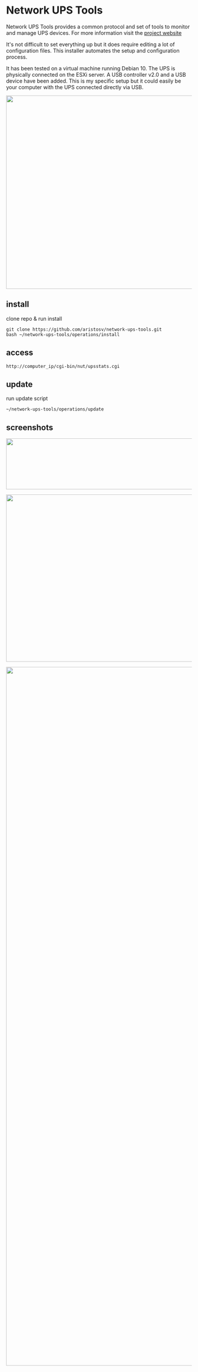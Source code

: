 # Network UPS Tools

Network UPS Tools provides a common protocol and set of tools to monitor and manage UPS devices. For more information visit the [project website](https://networkupstools.org)

It's not difficult to set everything up but it does require editing a lot of configuration files. This installer automates the setup and configuration process.

It has been tested on a virtual machine running Debian 10. The UPS is physically connected on the ESXi server. A USB controller v2.0 and a USB device have been added. This is my specific setup but it could easily be your computer with the UPS connected directly via USB.

<p align="center">
  <img width="800" height="524" src="https://raw.githubusercontent.com/aristosv/network-ups-tools/main/screenshots/esxi-vmguest.png">
</p>

## install
clone repo & run install
```
git clone https://github.com/aristosv/network-ups-tools.git
bash ~/network-ups-tools/operations/install
```

## access
```
http://computer_ip/cgi-bin/nut/upsstats.cgi
```

## update
run update script
```
~/network-ups-tools/operations/update
```

## screenshots
<p align="center">
  <img width="800" height="138" src="https://raw.githubusercontent.com/aristosv/network-ups-tools/main/screenshots/web1.png">
</p>

<p align="center">
  <img width="800" height="453" src="https://raw.githubusercontent.com/aristosv/network-ups-tools/main/screenshots/web2.png">
</p>

<p align="center">
  <img width="600" height="1893" src="https://raw.githubusercontent.com/aristosv/network-ups-tools/main/screenshots/web3.png">
</p>